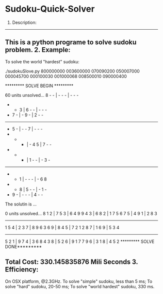 Sudoku-Quick-Solver
===================


1. Description: 
----------------
This is a python programe to solve sudoku problem.
2. Example:
----------------
To solve the world "hardest" sudoku:

./sudokuSlove.py 800000000 003600000 070090200 050007000 000045700 000100030 001000068 008500010 090000400

<p>********* SOLVE BEGIN *********



60 units unsolved...
8   -   - |   -   -   - |   -   -   -
-   -   3 |   6   -   - |   -   -   -
-   7   - |   -   9   - |   2   -   -
--- --- --- --- --- --- --- --- ---
-   5   - |   -   -   7 |   -   -   -
-   -   - |   -   4   5 |   7   -   -
-   -   - |   1   -   - |   -   3   -
--- --- --- --- --- --- --- --- ---
-   -   1 |   -   -   - |   -   6   8
-   -   8 |   5   -   - |   -   1   -
-   9   - |   -   -   - |   4   -   -



The solutin is ...

0 units unsolved...
8   1   2 |   7   5   3 |   6   4   9
9   4   3 |   6   8   2 |   1   7   5
6   7   5 |   4   9   1 |   2   8   3
--- --- --- --- --- --- --- --- ---
1   5   4 |   2   3   7 |   8   9   6
3   6   9 |   8   4   5 |   7   2   1
2   8   7 |   1   6   9 |   5   3   4
--- --- --- --- --- --- --- --- ---
5   2   1 |   9   7   4 |   3   6   8
4   3   8 |   5   2   6 |   9   1   7
7   9   6 |   3   1   8 |   4   5   2
********* SOLVE DONE*********</p>

Total Cost:  330.145835876 Mili Seconds
3. Efficiency:
---------------
On OSX platform, @2.3GHz.
To solve "simple" sudoku, less than 5 ms;
To solve "hard" sudoku, 20-50 ms;
To solve "world hardest" sudoku, 330 ms.


